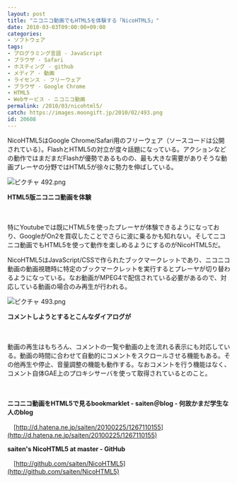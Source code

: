 ```yaml
---
layout: post
title: "ニコニコ動画でもHTML5を体験する「NicoHTML5」"
date: 2010-03-03T09:00:00+09:00
categories:
- ソフトウェア
tags: 
- プログラミング言語 - JavaScript
- ブラウザ - Safari
- ホスティング - github
- メディア - 動画
- ライセンス - フリーウェア
- ブラウザ - Google Chrome
- HTML5
- Webサービス - ニコニコ動画
permalink: /2010/03/nicohtml5/
catch: https://images.moongift.jp/2010/02/493.png
id: 20608
---
```

NicoHTML5はGoogle Chrome/Safari用のフリーウェア（ソースコードは公開されている）。FlashとHTML5の対立が度々話題になっている。アクションなどの動作ではまだまだFlashが優勢であるものの、最も大きな需要がありそうな動画プレーヤの分野ではHTML5が徐々に勢力を伸ばしている。

  

![ピクチャ 492.png](https://images.moongift.jp/2010/02/492.png)  
  
**HTML5版ニコニコ動画を体験**

  

　

  

特にYoutubeでは既にHTML5を使ったプレーヤが体験できるようになっており、GoogleがOn2を買収したことでさらに波に乗るかも知れない。そしてニコニコ動画でもHTML5を使って動作を楽しめるようにするのがNicoHTML5だ。

  
<!--more-->

NicoHTML5はJavaScript/CSSで作られたブックマークレットであり、ニコニコ動画の動画視聴時に特定のブックマークレットを実行するとプレーヤが切り替わるようになっている。なお動画がMPEG4で配信されている必要があるので、対応している動画の場合のみ再生が行われる。

  

![ピクチャ 493.png](https://images.moongift.jp/2010/02/493.png)  
  
**コメントしようとするとこんなダイアログが**

  

　

  

動画の再生はもちろん、コメントの一覧や動画の上を流れる表示にも対応している。動画の時間に合わせて自動的にコメントをスクロールさせる機能もある。その他再生や停止、音量調整の機能も動作する。なおコメントを行う機能はなく、コメント自体GAE上のプロキシサーバを使って取得されているとのこと。

  

　

  

**ニコニコ動画をHTML5で見るbookmarklet - saiten＠blog - 何故かまだ学生な人のblog**  
  
　[http://d.hatena.ne.jp/saiten/20100225/1267110155](http://d.hatena.ne.jp/saiten/20100225/1267110155)

  

**saiten's NicoHTML5 at master - GitHub**  
  
　[http://github.com/saiten/NicoHTML5](http://github.com/saiten/NicoHTML5)

  
